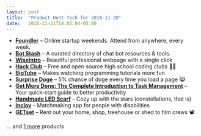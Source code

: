 ```yaml
---
layout: post
title:  "Product Hunt Tech for 2016-11-20"
date:   2016-11-21T14:05:04-05:00
---
```


* **[Foundler](https://www.producthunt.com/posts/foundler?utm_campaign=producthunt-api&utm_medium=api&utm_source=Application%3A+Daily+Digest+RSS+%28ID%3A+3202%29)** – Online startup weekends. Attend from anywhere, every week.
* **[Bot Stash](https://www.producthunt.com/posts/bot-stash?utm_campaign=producthunt-api&utm_medium=api&utm_source=Application%3A+Daily+Digest+RSS+%28ID%3A+3202%29)** – A  curated directory of chat bot resources & tools.
* **[WiseIntro](https://www.producthunt.com/posts/wiseintro?utm_campaign=producthunt-api&utm_medium=api&utm_source=Application%3A+Daily+Digest+RSS+%28ID%3A+3202%29)** – Beautiful professional webpage with a single click
* **[Hack Club](https://www.producthunt.com/posts/hack-club?utm_campaign=producthunt-api&utm_medium=api&utm_source=Application%3A+Daily+Digest+RSS+%28ID%3A+3202%29)** – Free and open source high school coding clubs 👊💥
* **[BigTube](https://www.producthunt.com/posts/bigtube?utm_campaign=producthunt-api&utm_medium=api&utm_source=Application%3A+Daily+Digest+RSS+%28ID%3A+3202%29)** – Makes watching programming tutorials more fun
* **[Surprise Doge](https://www.producthunt.com/posts/surprise-doge?utm_campaign=producthunt-api&utm_medium=api&utm_source=Application%3A+Daily+Digest+RSS+%28ID%3A+3202%29)** – 5% chance of doge every time you load a page 😹
* **[Get More Done: The Complete Introduction to Task Management](https://www.producthunt.com/posts/get-more-done-the-complete-introduction-to-task-management?utm_campaign=producthunt-api&utm_medium=api&utm_source=Application%3A+Daily+Digest+RSS+%28ID%3A+3202%29)** – Your quick-start guide to better productivity
* **[Handmade LED Scarf](https://www.producthunt.com/posts/handmade-led-scarf?utm_campaign=producthunt-api&utm_medium=api&utm_source=Application%3A+Daily+Digest+RSS+%28ID%3A+3202%29)** – Cozy up with the stars (constellations, that is)
* **[Inclov](https://www.producthunt.com/posts/inclov?utm_campaign=producthunt-api&utm_medium=api&utm_source=Application%3A+Daily+Digest+RSS+%28ID%3A+3202%29)** – Matchmaking app for people with disabilities
* **[GETset](https://www.producthunt.com/posts/getset?utm_campaign=producthunt-api&utm_medium=api&utm_source=Application%3A+Daily+Digest+RSS+%28ID%3A+3202%29)** – Rent out your home, shop, treehouse or shed to film crews 📽

… and [1 more](https://www.producthunt.com/tech) products